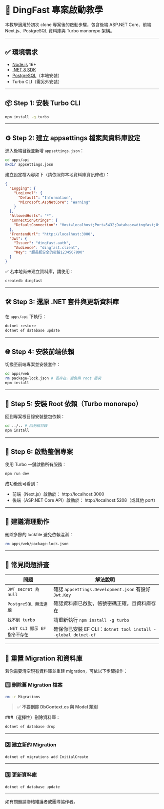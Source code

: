 # 🚀 DingFast 專案啟動教學

本教學適用於初次 clone 專案後的啟動步驟，包含後端 ASP.NET Core、前端 Next.js、PostgreSQL 資料庫與 Turbo monorepo 架構。

---

## ✅ 環境需求

- [Node.js](https://nodejs.org/) 16+
- [.NET 8 SDK](https://dotnet.microsoft.com/)
- [PostgreSQL](https://www.postgresql.org/)（本地安裝）
- Turbo CLI（需另外安裝）

---

## 📦 Step 1: 安裝 Turbo CLI

```bash
npm install -g turbo
```

---

## ⚙️ Step 2: 建立 appsettings 檔案與資料庫設定

進入後端目錄並新增 `appsettings.json`：

```bash
cd apps/api
mkdir appsettings.josn
```

建立設定檔內容如下（請依照你本地資料庫資訊修改）：

```json
{
  "Logging": {
    "LogLevel": {
      "Default": "Information",
      "Microsoft.AspNetCore": "Warning"
    }
  },
  "AllowedHosts": "*",
  "ConnectionStrings": {
    "DefaultConnection": "Host=localhost;Port=5432;Database=dingfast;Username=你的使用者;Password=你的密碼"
  },
  "FrontendUrl": "http://localhost:3000",
  "Jwt": {
    "Issuer": "dingfast.auth",
    "Audience": "dingfast.client",
    "Key": "超長超安全的密鑰1234567890"
  }
}
```

✅ 若本地尚未建立資料庫，請使用：

```bash
createdb dingfast
```

---

## 🛠 Step 3: 還原 .NET 套件與更新資料庫

在 `apps/api` 下執行：

```bash
dotnet restore
dotnet ef database update
```

---

## 🌐 Step 4: 安裝前端依賴

切換至前端專案並安裝套件：

```bash
cd apps/web
rm package-lock.json # 若存在，避免與 root 衝突
npm install
```

---

## 📁 Step 5: 安裝 Root 依賴（Turbo monorepo）

回到專案根目錄安裝整包依賴：

```bash
cd ../.. # 回到根目錄
npm install
```

---

## 🚀 Step 6: 啟動整個專案

使用 Turbo 一鍵啟動所有服務：

```bash
npm run dev
```

成功後應可看到：

- 前端（Next.js）啟動於： http://localhost:3000
- 後端（ASP.NET Core API）啟動於： http://localhost:5208（或其他 port）

---

## 🧹 建議清理動作

刪除多餘的 lockfile 避免依賴混淆：

```bash
rm apps/web/package-lock.json
```

---

## 🧯 常見問題排查

| 問題                          | 解法說明                                                      |
| ----------------------------- | ------------------------------------------------------------- |
| `JWT secret 為 null`          | 確認 `appsettings.Development.json` 有設好 `Jwt.Key`          |
| `PostgreSQL 無法連線`         | 確認資料庫已啟動，帳號密碼正確，且資料庫存在                  |
| `找不到 turbo`                | 請重新執行 `npm install -g turbo`                             |
| `.NET CLI 顯示 EF 指令不存在` | 確保你已安裝 EF CLI：`dotnet tool install --global dotnet-ef` |

---

## 🔄 重置 Migration 和資料庫

若你需要清空現有資料庫並重建 migration，可依以下步驟操作：

### 1️⃣ 刪除舊 Migration 檔案

```bash
rm -r Migrations
```

> ✅ **不要刪除 DbContext.cs 與 Model 類別**

###（選擇性）刪除資料庫：

```bash
dotnet ef database drop
```
---

### 2️⃣ 建立新的 Migration

```bash
dotnet ef migrations add InitialCreate
```

---

### 3️⃣ 更新資料庫

```bash
dotnet ef database update
```

---

如有問題請聯絡維護者或團隊協作者。
